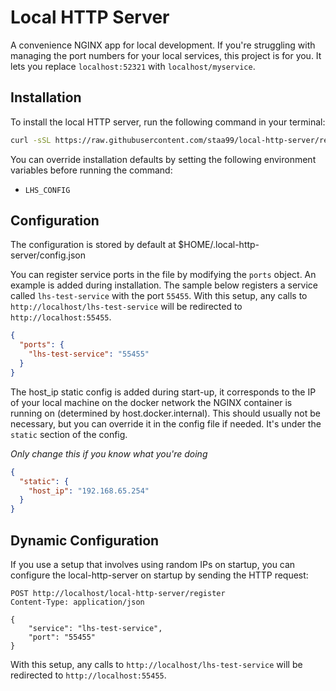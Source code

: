 # Local HTTP Server

A convenience NGINX app for local development. If you're struggling with managing the port
numbers for your local services, this project is for you. It lets you replace `localhost:52321`
with `localhost/myservice`.

## Installation

To install the local HTTP server, run the following command in your terminal:

```bash
curl -sSL https://raw.githubusercontent.com/staa99/local-http-server/refs/tags/v1.0.0-beta.2/shell-scripts/install.sh | bash
```

You can override installation defaults by setting the following environment variables before running the command:
- `LHS_CONFIG`



## Configuration

The configuration is stored by default at $HOME/.local-http-server/config.json

You can register service ports in the file by modifying the `ports` object. An example is added
during installation. The sample below registers a service called `lhs-test-service` with the port
`55455`. With this setup, any calls to `http://localhost/lhs-test-service` will be redirected to 
`http://localhost:55455`.

```json
{
  "ports": {
    "lhs-test-service": "55455"
  }
}
```

The host_ip static config is added during start-up, it corresponds to the IP of your local machine
on the docker network the NGINX container is running on (determined by host.docker.internal).
This should usually not be necessary, but you can override it in the config file if  needed.
It's under the `static` section of the config.

_Only change this if you know what you're doing_

```json
{
  "static": {
    "host_ip": "192.168.65.254"
  }
}
```

## Dynamic Configuration

If you use a setup that involves using random IPs on startup, you can configure the local-http-server
on startup by sending the HTTP request:

```http request
POST http://localhost/local-http-server/register
Content-Type: application/json

{
    "service": "lhs-test-service",
    "port": "55455"
}
```

With this setup, any calls to `http://localhost/lhs-test-service` will be redirected to
`http://localhost:55455`.
